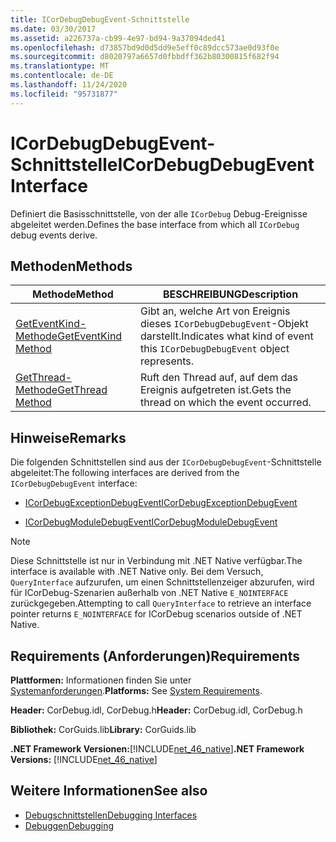 ```yaml
---
title: ICorDebugDebugEvent-Schnittstelle
ms.date: 03/30/2017
ms.assetid: a226737a-cb99-4e97-bd94-9a37094ded41
ms.openlocfilehash: d73857bd9d0d5dd9e5eff0c89dcc573ae0d93f0e
ms.sourcegitcommit: d8020797a6657d0fbbdff362b80300815f682f94
ms.translationtype: MT
ms.contentlocale: de-DE
ms.lasthandoff: 11/24/2020
ms.locfileid: "95731877"
---
```

# <a name="icordebugdebugevent-interface"></a><span data-ttu-id="c7551-102">ICorDebugDebugEvent-Schnittstelle</span><span class="sxs-lookup"><span data-stu-id="c7551-102">ICorDebugDebugEvent Interface</span></span>

<span data-ttu-id="c7551-103">Definiert die Basisschnittstelle, von der alle `ICorDebug` Debug-Ereignisse abgeleitet werden.</span><span class="sxs-lookup"><span data-stu-id="c7551-103">Defines the base interface from which all `ICorDebug` debug events derive.</span></span>  
  
## <a name="methods"></a><span data-ttu-id="c7551-104">Methoden</span><span class="sxs-lookup"><span data-stu-id="c7551-104">Methods</span></span>  
  
|<span data-ttu-id="c7551-105">Methode</span><span class="sxs-lookup"><span data-stu-id="c7551-105">Method</span></span>|<span data-ttu-id="c7551-106">BESCHREIBUNG</span><span class="sxs-lookup"><span data-stu-id="c7551-106">Description</span></span>|  
|------------|-----------------|  
|[<span data-ttu-id="c7551-107">GetEventKind-Methode</span><span class="sxs-lookup"><span data-stu-id="c7551-107">GetEventKind Method</span></span>](icordebugdebugevent-geteventkind-method.md)|<span data-ttu-id="c7551-108">Gibt an, welche Art von Ereignis dieses `ICorDebugDebugEvent`-Objekt darstellt.</span><span class="sxs-lookup"><span data-stu-id="c7551-108">Indicates what kind of event this `ICorDebugDebugEvent` object represents.</span></span>|  
|[<span data-ttu-id="c7551-109">GetThread-Methode</span><span class="sxs-lookup"><span data-stu-id="c7551-109">GetThread Method</span></span>](icordebugdebugevent-getthread-method.md)|<span data-ttu-id="c7551-110">Ruft den Thread auf, auf dem das Ereignis aufgetreten ist.</span><span class="sxs-lookup"><span data-stu-id="c7551-110">Gets the thread on which the event occurred.</span></span>|  
  
## <a name="remarks"></a><span data-ttu-id="c7551-111">Hinweise</span><span class="sxs-lookup"><span data-stu-id="c7551-111">Remarks</span></span>  

 <span data-ttu-id="c7551-112">Die folgenden Schnittstellen sind aus der `ICorDebugDebugEvent`-Schnittstelle abgeleitet:</span><span class="sxs-lookup"><span data-stu-id="c7551-112">The following interfaces are derived from the `ICorDebugDebugEvent` interface:</span></span>  
  
- [<span data-ttu-id="c7551-113">ICorDebugExceptionDebugEvent</span><span class="sxs-lookup"><span data-stu-id="c7551-113">ICorDebugExceptionDebugEvent</span></span>](icordebugexceptiondebugevent-interface.md)  
  
- [<span data-ttu-id="c7551-114">ICorDebugModuleDebugEvent</span><span class="sxs-lookup"><span data-stu-id="c7551-114">ICorDebugModuleDebugEvent</span></span>](icordebugmoduledebugevent-interface.md)  
  
> [!NOTE]
> <span data-ttu-id="c7551-115">Diese Schnittstelle ist nur in Verbindung mit .NET Native verfügbar.</span><span class="sxs-lookup"><span data-stu-id="c7551-115">The interface is available with .NET Native only.</span></span> <span data-ttu-id="c7551-116">Bei dem Versuch, `QueryInterface` aufzurufen, um einen Schnittstellenzeiger abzurufen, wird für ICorDebug-Szenarien außerhalb von .NET Native `E_NOINTERFACE` zurückgegeben.</span><span class="sxs-lookup"><span data-stu-id="c7551-116">Attempting to call `QueryInterface` to retrieve an interface pointer returns `E_NOINTERFACE` for ICorDebug scenarios outside of .NET Native.</span></span>  
  
## <a name="requirements"></a><span data-ttu-id="c7551-117">Requirements (Anforderungen)</span><span class="sxs-lookup"><span data-stu-id="c7551-117">Requirements</span></span>  

 <span data-ttu-id="c7551-118">**Plattformen:** Informationen finden Sie unter [Systemanforderungen](../../get-started/system-requirements.md).</span><span class="sxs-lookup"><span data-stu-id="c7551-118">**Platforms:** See [System Requirements](../../get-started/system-requirements.md).</span></span>  
  
 <span data-ttu-id="c7551-119">**Header:** CorDebug.idl, CorDebug.h</span><span class="sxs-lookup"><span data-stu-id="c7551-119">**Header:** CorDebug.idl, CorDebug.h</span></span>  
  
 <span data-ttu-id="c7551-120">**Bibliothek:** CorGuids.lib</span><span class="sxs-lookup"><span data-stu-id="c7551-120">**Library:** CorGuids.lib</span></span>  
  
 <span data-ttu-id="c7551-121">**.NET Framework Versionen:**[!INCLUDE[net_46_native](../../../../includes/net-46-native-md.md)]</span><span class="sxs-lookup"><span data-stu-id="c7551-121">**.NET Framework Versions:** [!INCLUDE[net_46_native](../../../../includes/net-46-native-md.md)]</span></span>  
  
## <a name="see-also"></a><span data-ttu-id="c7551-122">Weitere Informationen</span><span class="sxs-lookup"><span data-stu-id="c7551-122">See also</span></span>

- [<span data-ttu-id="c7551-123">Debugschnittstellen</span><span class="sxs-lookup"><span data-stu-id="c7551-123">Debugging Interfaces</span></span>](debugging-interfaces.md)
- [<span data-ttu-id="c7551-124">Debuggen</span><span class="sxs-lookup"><span data-stu-id="c7551-124">Debugging</span></span>](index.md)
